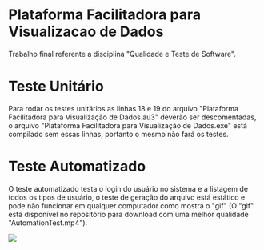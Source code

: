 # Plataforma Facilitadora para Visualizacao de Dados
Trabalho final referente a disciplina "Qualidade e Teste de Software".

# Teste Unitário
Para rodar os testes unitários as linhas 18 e 19 do arquivo "Plataforma Facilitadora para Visualização de Dados.au3" deverão ser descomentadas, o arquivo "Plataforma Facilitadora para Visualização de Dados.exe" está compilado sem essas linhas, portanto o mesmo não fará os testes.

# Teste Automatizado
O teste automatizado testa o login do usuário no sistema e a listagem de todos os tipos de usuário, o teste de geração do arquivo está estático e pode não funcionar em qualquer computador como mostra o "gif" (O "gif" está disponível no repositório para download com uma melhor qualidade "AutomationTest.mp4").

![](http://i.imgur.com/5ig4emI.gif)
